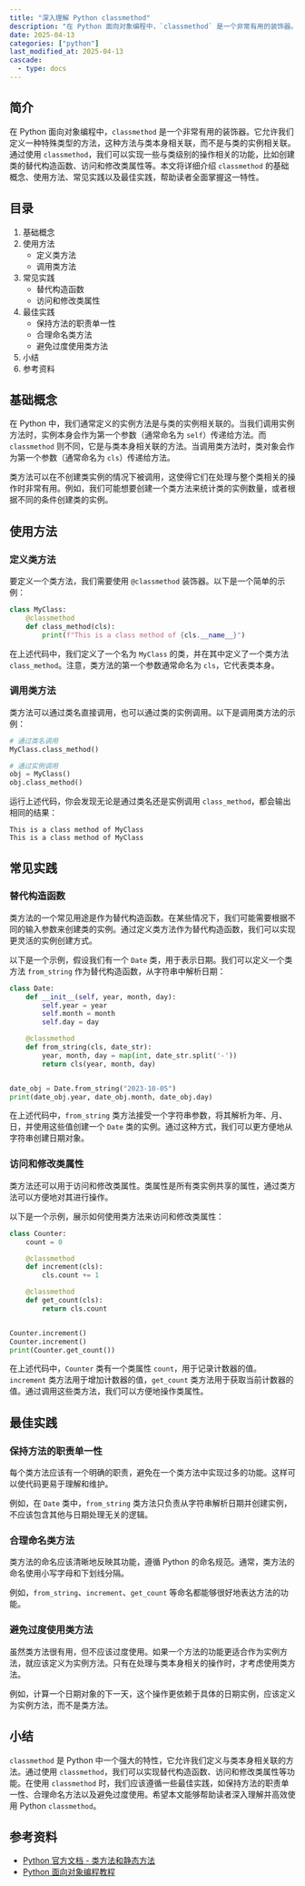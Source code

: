 ```yaml
---
title: "深入理解 Python classmethod"
description: "在 Python 面向对象编程中，`classmethod` 是一个非常有用的装饰器。它允许我们定义一种特殊类型的方法，这种方法与类本身相关联，而不是与类的实例相关联。通过使用 `classmethod`，我们可以实现一些与类级别的操作相关的功能，比如创建类的替代构造函数、访问和修改类属性等。本文将详细介绍 `classmethod` 的基础概念、使用方法、常见实践以及最佳实践，帮助读者全面掌握这一特性。"
date: 2025-04-13
categories: ["python"]
last_modified_at: 2025-04-13
cascade:
  - type: docs
---
```



## 简介
在 Python 面向对象编程中，`classmethod` 是一个非常有用的装饰器。它允许我们定义一种特殊类型的方法，这种方法与类本身相关联，而不是与类的实例相关联。通过使用 `classmethod`，我们可以实现一些与类级别的操作相关的功能，比如创建类的替代构造函数、访问和修改类属性等。本文将详细介绍 `classmethod` 的基础概念、使用方法、常见实践以及最佳实践，帮助读者全面掌握这一特性。

<!-- more -->
## 目录
1. 基础概念
2. 使用方法
    - 定义类方法
    - 调用类方法
3. 常见实践
    - 替代构造函数
    - 访问和修改类属性
4. 最佳实践
    - 保持方法的职责单一性
    - 合理命名类方法
    - 避免过度使用类方法
5. 小结
6. 参考资料

## 基础概念
在 Python 中，我们通常定义的实例方法是与类的实例相关联的。当我们调用实例方法时，实例本身会作为第一个参数（通常命名为 `self`）传递给方法。而 `classmethod` 则不同，它是与类本身相关联的方法。当调用类方法时，类对象会作为第一个参数（通常命名为 `cls`）传递给方法。

类方法可以在不创建类实例的情况下被调用，这使得它们在处理与整个类相关的操作时非常有用。例如，我们可能想要创建一个类方法来统计类的实例数量，或者根据不同的条件创建类的实例。

## 使用方法

### 定义类方法
要定义一个类方法，我们需要使用 `@classmethod` 装饰器。以下是一个简单的示例：

```python
class MyClass:
    @classmethod
    def class_method(cls):
        print(f"This is a class method of {cls.__name__}")


```

在上述代码中，我们定义了一个名为 `MyClass` 的类，并在其中定义了一个类方法 `class_method`。注意，类方法的第一个参数通常命名为 `cls`，它代表类本身。

### 调用类方法
类方法可以通过类名直接调用，也可以通过类的实例调用。以下是调用类方法的示例：

```python
# 通过类名调用
MyClass.class_method()

# 通过实例调用
obj = MyClass()
obj.class_method()


```

运行上述代码，你会发现无论是通过类名还是实例调用 `class_method`，都会输出相同的结果：

```
This is a class method of MyClass
This is a class method of MyClass
```

## 常见实践

### 替代构造函数
类方法的一个常见用途是作为替代构造函数。在某些情况下，我们可能需要根据不同的输入参数来创建类的实例。通过定义类方法作为替代构造函数，我们可以实现更灵活的实例创建方式。

以下是一个示例，假设我们有一个 `Date` 类，用于表示日期。我们可以定义一个类方法 `from_string` 作为替代构造函数，从字符串中解析日期：

```python
class Date:
    def __init__(self, year, month, day):
        self.year = year
        self.month = month
        self.day = day

    @classmethod
    def from_string(cls, date_str):
        year, month, day = map(int, date_str.split('-'))
        return cls(year, month, day)


date_obj = Date.from_string("2023-10-05")
print(date_obj.year, date_obj.month, date_obj.day)


```

在上述代码中，`from_string` 类方法接受一个字符串参数，将其解析为年、月、日，并使用这些值创建一个 `Date` 类的实例。通过这种方式，我们可以更方便地从字符串创建日期对象。

### 访问和修改类属性
类方法还可以用于访问和修改类属性。类属性是所有类实例共享的属性，通过类方法可以方便地对其进行操作。

以下是一个示例，展示如何使用类方法来访问和修改类属性：

```python
class Counter:
    count = 0

    @classmethod
    def increment(cls):
        cls.count += 1

    @classmethod
    def get_count(cls):
        return cls.count


Counter.increment()
Counter.increment()
print(Counter.get_count())


```

在上述代码中，`Counter` 类有一个类属性 `count`，用于记录计数器的值。`increment` 类方法用于增加计数器的值，`get_count` 类方法用于获取当前计数器的值。通过调用这些类方法，我们可以方便地操作类属性。

## 最佳实践

### 保持方法的职责单一性
每个类方法应该有一个明确的职责，避免在一个类方法中实现过多的功能。这样可以使代码更易于理解和维护。

例如，在 `Date` 类中，`from_string` 类方法只负责从字符串解析日期并创建实例，不应该包含其他与日期处理无关的逻辑。

### 合理命名类方法
类方法的命名应该清晰地反映其功能，遵循 Python 的命名规范。通常，类方法的命名使用小写字母和下划线分隔。

例如，`from_string`、`increment`、`get_count` 等命名都能够很好地表达方法的功能。

### 避免过度使用类方法
虽然类方法很有用，但不应该过度使用。如果一个方法的功能更适合作为实例方法，就应该定义为实例方法。只有在处理与类本身相关的操作时，才考虑使用类方法。

例如，计算一个日期对象的下一天，这个操作更依赖于具体的日期实例，应该定义为实例方法，而不是类方法。

## 小结
`classmethod` 是 Python 中一个强大的特性，它允许我们定义与类本身相关联的方法。通过使用 `classmethod`，我们可以实现替代构造函数、访问和修改类属性等功能。在使用 `classmethod` 时，我们应该遵循一些最佳实践，如保持方法的职责单一性、合理命名方法以及避免过度使用。希望本文能够帮助读者深入理解并高效使用 Python `classmethod`。

## 参考资料
- [Python 官方文档 - 类方法和静态方法](https://docs.python.org/3/library/functions.html#classmethod)
- [Python 面向对象编程教程](https://www.tutorialspoint.com/python3/python3_classes_objects.htm)